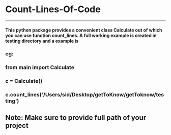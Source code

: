 # Count-Lines-Of-Code
---

#### This python package provides a convenient class Calculate out of which you can use function count_lines. A full working example is created in testing directory and a example is 

### eg: 
### from main import Calculate
### c = Calculate()
### c.count_lines('/Users/sid/Desktop/getToKnow/getToknow/testing')


## Note: Make sure to provide full path of your project

